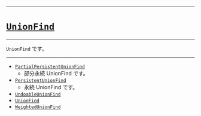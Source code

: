 _____

# [`UnionFind`](https://github.com/titan-23/Library_py/blob/main/DataStructures/UnionFind)

_____

`UnionFind` です。

_____

- [`PartialPersistentUnionFind`](./PartialPersistentUnionFind.md)
  - 部分永続 UnionFind です。
- [`PersistentUnionFind`](./PersistentUnionFind.md)
  - 永続 UnionFind です。
- [`UndoableUnionFind`](UndoableUnionFind.md)
- [`UnionFind`](UnionFind.md)
- [`WeightedUnionFind`](WeightedUnionFind.md)

